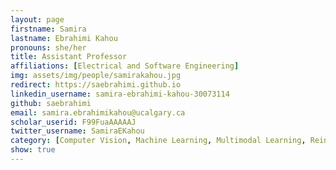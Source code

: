 ```yaml
---
layout: page
firstname: Samira
lastname: Ebrahimi Kahou
pronouns: she/her
title: Assistant Professor
affiliations: [Electrical and Software Engineering]
img: assets/img/people/samirakahou.jpg
redirect: https://saebrahimi.github.io
linkedin_username: samira-ebrahimi-kahou-30073114
github: saebrahimi
email: samira.ebrahimikahou@ucalgary.ca
scholar_userid: F99FuaAAAAAJ
twitter_username: SamiraEKahou
category: [Computer Vision, Machine Learning, Multimodal Learning, Reinforcement Learning]
show: true
---
```

